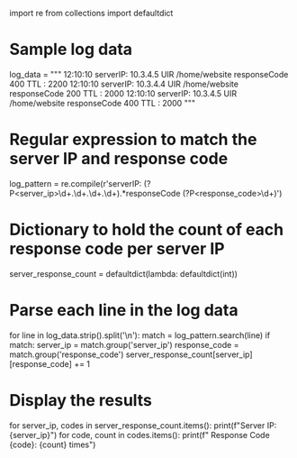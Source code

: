import re
from collections import defaultdict

# Sample log data
log_data = """
12:10:10 serverIP: 10.3.4.5 UIR /home/website responseCode 400 TTL : 2200
12:10:10 serverIP: 10.3.4.4 UIR /home/website responseCode 200 TTL : 2000
12:10:10 serverIP: 10.3.4.5 UIR /home/website responseCode 400 TTL : 2000
"""

# Regular expression to match the server IP and response code
log_pattern = re.compile(r'serverIP: (?P<server_ip>\d+\.\d+\.\d+\.\d+).*responseCode (?P<response_code>\d+)')

# Dictionary to hold the count of each response code per server IP
server_response_count = defaultdict(lambda: defaultdict(int))

# Parse each line in the log data
for line in log_data.strip().split('\n'):
    match = log_pattern.search(line)
    if match:
        server_ip = match.group('server_ip')
        response_code = match.group('response_code')
        server_response_count[server_ip][response_code] += 1

# Display the results
for server_ip, codes in server_response_count.items():
    print(f"Server IP: {server_ip}")
    for code, count in codes.items():
        print(f"  Response Code {code}: {count} times")